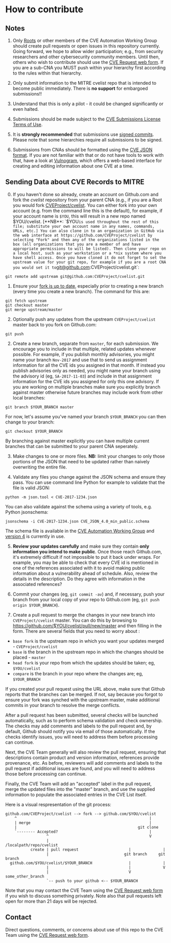 # How to contribute

## Notes

1.  Only [Roots]([https://cve.mitre.org/cve/cna.html](https://www.cve.org/PartnerInformation/Partner)) or other members of the CVE Automation Working Group should create
pull requests or open issues in this repository currently.  Going
forward, we hope to allow wider participation; e.g., from
security researchers and other cybersecurity
community members.  Until then, others who wish to contribute should
use the [CVE Request web form](https://cveform.mitre.org). If you are a sub-CNA you MUST push within your hierarchy first according to the rules within that hierarchy.  

2.  Only submit information to the MITRE cvelist repo that is intended to become public
immediately.  There is **no support** for embargoed submissions!!

3.  Understand that this is only a pilot - it could be changed
significantly or even halted. 

4.  Submissions should be made subject to the [CVE Submissions
License Terms of Use](https://cve.mitre.org/about/termsofuse.html). 

5.  It is **strongly recommended** that submissions use [signed
commits](https://help.github.com/articles/signing-commits-with-gpg/). Please note that some hierarchies require all submissions to be signed. 

6.  Submissions from CNAs should be formatted using the [CVE JSON
format](https://github.com/CVEProject/automation-working-group/tree/master/cve_json_schema). 
If you are not familiar with that or do not have tools to work with
that, have a look at [Vulnogram](https://vulnogram.github.io/), which
offers a web-based interface for creating and editing information
about one CVE at a time. 


## Sending Data about CVE Records to MITRE

0. If you haven't done so already, create an account on Github.com
and fork the _cvelist_ repository from your parent CNA (e.g., if you are a Root you would fork [CVEProject/cvelist](https://github.com/CVEProject/cvelist/). You can either fork into your own account (e.g. from the command line this is the default), for example, if your account name
is `$YOU`, this will result in a new repo named $YOU/cvelist. 
[**NB**: `$YOU` is used throughout the rest of this file; substitute
your own account name in any names, commands, URLs, etc.] You can also clone in to an organization
in GitHub via the web interface at https://github.com/CVEProject/cvelist by selecting "Fork" and then any of the organizations listed in the box (all organizations that you are a member of and have appropriate permissions to will be listed). Then clone your repo on a local host, such as your workstation or a *nix system where you have shell access. Once you have cloned it do not forget to set the upstream value for your git repo, for example if you are a root CNA you would set it to `git@github.com:CVEProject/cvelist.git`: 

```
git remote add upstream git@github.com:CVEProject/cvelist.git
```

1. Ensure your [fork is up to
date](https://help.github.com/articles/syncing-a-fork/), especially
prior to creating a new branch (every time you create a new branch). The command for this are:

```
git fetch upstream
git checkout master
git merge upstream/master
```

2. Optionally push any updates from the upstream `CVEProject/cvelist` 
master back to you fork on Github.com:

```
git push
```

2. Create a new branch, separate from `master`, for each submission. 
We encourage you to include in that multiple, related updates whenever
possible.  For example, if you publish monthly advisories, you might
name your branch `Nov-2017` and use that to send us assignment
information for all the CVE ids you assigned in that month.  If
instead you publish advisories only as needed, you might name your
branch using the advisory id (eg, `SA-2017-11-03`) and include in 
that assignment information for the CVE ids you assigned for only
this one advisory. If you are working on multiple branches make sure you explicitly branch against master otherwise future branches may include work from other local branches:

```
git branch $YOUR_BRANCH master
```

For now, let's assume you've named your branch `$YOUR_BRANCH` you can then change to your branch:

```
git checkout $YOUR_BRANCH
```

By branching against master explicitly you can have multiple current branches that can be submitted to your parent CNA seperately. 

3. Make changes to one or more files.  **NB:** limit your changes to
only those portions of the JSON that need to be updated rather than
naively overwriting the entire file. 

4. Validate any files you change against the JSON schema and 
ensure they pass. You can use command line Python for example to validate that the file is valid JSON:

```
python -m json.tool < CVE-2017-1234.json
```

You can also validate against the schema using a variety of tools, e.g. Python jsonschema:

```
jsonschema -i CVE-2017-1234.json CVE_JSON_4.0_min_public.schema
```

The schema file is available in the [CVE Automation Working Group](https://github.com/CVEProject/automation-working-group/tree/master/cve_json_schema) and [version 4](https://raw.githubusercontent.com/CVEProject/automation-working-group/master/cve_json_schema/CVE_JSON_4.0_min_public.schema) is currently in use.


5. **Review your updates carefully** and make sure they contain
**only information you intend to make public**.  Once those reach
Github.com, it's extremely difficult if not impossible to put it back
under wraps.  For example, you may be able to check that every CVE id
is mentioned in one of the references associated with it to avoid
making public information about a vulnerability ahead of schedule. 
Also, review the details in the description.  Do they agree with
information in the associated references?

6.  Commit your changes (eg, `git commit -av`) and, if necessary, push
your branch from your local copy of your repo to Github.com (eg, `git
push origin $YOUR_BRANCH`). 

7.  Create a pull request to merge the changes in your new branch into
`CVEProject/cvelist` master.  You can do this by browsing to
https://github.com/$YOU/cvelist/pull/new/master and then filling in
the form.  There are several fields that you need to worry about :

* `base fork` is the upstream repo in which you want your updates merged - `CVEProject/cvelist`
* `base` is the branch in the upstream repo in which the changes should be placed - `master`
* `head fork` is your repo from which the updates should be taken; eg, `$YOU/cvelist`
* `compare` is the branch in your repo where the changes are; eg, `$YOUR_BRANCH`

If you created your pull request using the URL above, make sure that
Github reports that the branches can be merged.  If not, say because
you forgot to ensure your fork was synched with the upstream master,
make additional commits in your branch to resolve the merge conflicts. 

After a pull request has been submitted, several checks will be
launched automatically, such as to perform schema validation and check
ownership.  The checks may add comments and labels to the pull request
and, by default, Github should notify you via email of those
automatically.  If the checks identify issues, you will need to
address them before processing can continue. 

Next, the CVE Team generally will also review the pull request,
ensuring that descriptions contain product and version information,
references provide provenance, etc.  As before, reviewers will add
comments and labels to the pull request if additional issues are
found, and you will need to address those before processing can
continue. 

Finally, the CVE Team will add an "accepted" label in the pull
request, merge the updated files into the "master" branch, and use the
supplied information to populate the associated entries in the CVE
List itself. 

Here is a visual respresentation of the git process:

```
github.com/CVEProject/cvelist --> fork --> github.com/$YOU/cvelist
    ^                                                          |
    | merge                                                    |
    |                                                     git clone
    `-------- Accepted?                                        |
                  ^                                            V
                  |                                /localpath/repo/cvelist
           create | pull request                      |              |
                  |                                 git branch     git branch
  github.com/$YOU/cvelist/$YOUR_BRANCH                |              |
                  |                                   |              V
                  |                                   V             some_other_branch
                  `-- push to your github <-- $YOUR_BRANCH
```

Note that you may contact the CVE Team using the [CVE Request web
form](https://cveform.mitre.org) if you wish to discuss something
privately.  Note also that pull requests left open for more than 21
days will be rejected. 


## Contact

Direct questions, comments, or concerns about use of this repo to the CVE
Team using the [CVE Request web form](https://cveform.mitre.org). 

